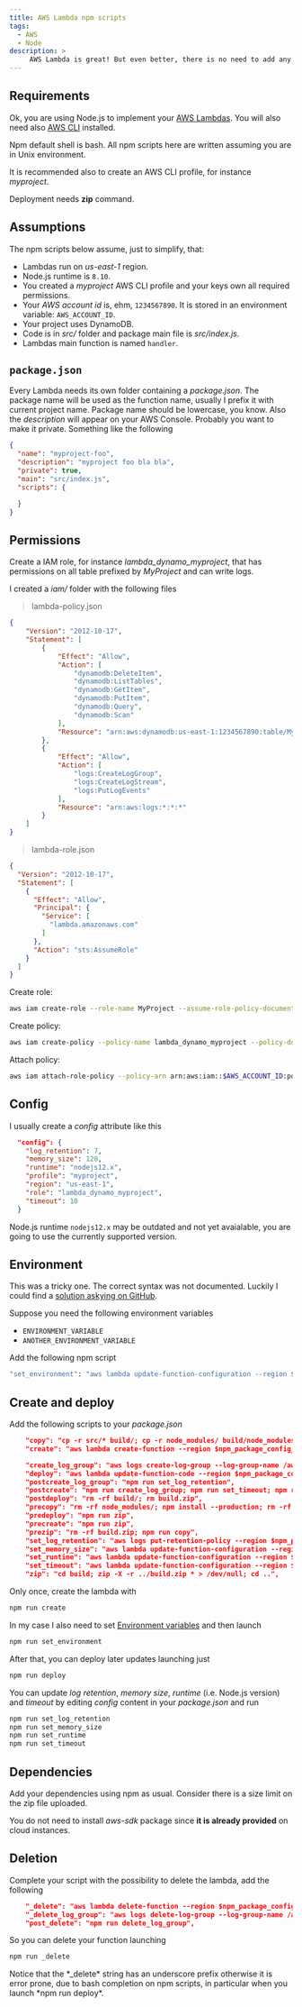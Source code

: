 ```yaml
---
title: AWS Lambda npm scripts
tags:
  - AWS
  - Node
description: >
     AWS Lambda is great! But even better, there is no need to add any framework on top for management. You can use npm scripts.
---
```


## Requirements

Ok, you are using Node.js to implement your [AWS Lambdas](https://aws.amazon.com/it/lambda). You will also need also [AWS CLI](https://github.com/aws/aws-cli) installed.

<div class="paper warning">
Npm default shell is bash. All npm scripts here are written assuming you are in Unix environment.
</div>

It is recommended also to create an AWS CLI profile, for instance *myproject*.

Deployment needs **zip** command.

## Assumptions

The npm scripts below assume, just to simplify, that:

* Lambdas run on *us-east-1* region.
* Node.js runtime is `8.10`.
* You created a *myproject* AWS CLI profile and your keys own all required permissions.
* Your *AWS account id* is, ehm, `1234567890`. It is stored in an environment variable: `AWS_ACCOUNT_ID`.
* Your project uses DynamoDB.
* Code is in *src/* folder and package main file is *src/index.js*.
* Lambdas main function is named `handler`.

## `package.json`

Every Lambda needs its own folder containing a *package.json*.
The package name will be used as the function name, usually I prefix it with current project name. Package name should be lowercase, you know.
Also the *description* will appear on your AWS Console.
Probably you want to make it private.
Something like the following

```json
{
  "name": "myproject-foo",
  "description": "myproject foo bla bla",
  "private": true,
  "main": "src/index.js",
  "scripts": {

  }
}
```

## Permissions

Create a IAM role, for instance *lambda_dynamo_myproject*, that has permissions on all table prefixed by *MyProject* and can write logs.

I created a *iam/* folder with the following files

> lambda-policy.json

```json
{
    "Version": "2012-10-17",
    "Statement": [
        {
            "Effect": "Allow",
            "Action": [
                "dynamodb:DeleteItem",
                "dynamodb:ListTables",
                "dynamodb:GetItem",
                "dynamodb:PutItem",
                "dynamodb:Query",
                "dynamodb:Scan"
            ],
            "Resource": "arn:aws:dynamodb:us-east-1:1234567890:table/MyProject*"
        },
        {
            "Effect": "Allow",
            "Action": [
                "logs:CreateLogGroup",
                "logs:CreateLogStream",
                "logs:PutLogEvents"
            ],
            "Resource": "arn:aws:logs:*:*:*"
        }
    ]
}
```

> lambda-role.json

```json
{
  "Version": "2012-10-17",
  "Statement": [
    {
      "Effect": "Allow",
      "Principal": {
        "Service": [
          "lambda.amazonaws.com"
        ]
      },
      "Action": "sts:AssumeRole"
    }
  ]
}
```

Create role:

```bash
aws iam create-role --role-name MyProject --assume-role-policy-document file://iam/lambda-role.json --profile myproject
```

Create policy:

```bash
aws iam create-policy --policy-name lambda_dynamo_myproject --policy-document file://iam/lambda-policy.json --profile myproject
```

Attach policy:

```bash
aws iam attach-role-policy --policy-arn arn:aws:iam::$AWS_ACCOUNT_ID:policy/lambda_dynamo_myproject --role-name MyProject --profile myproject
```

## Config

I usually create a *config* attribute like this

```json
  "config": {
    "log_retention": 7,
    "memory_size": 128,
    "runtime": "nodejs12.x",
    "profile": "myproject",
    "region": "us-east-1",
    "role": "lambda_dynamo_myproject",
    "timeout": 10
  }
```

<div paper="paper info">
Node.js runtime <code>nodejs12.x</code> may be outdated and not yet avaialable, you are going to use the currently supported version.
</div>

## Environment

This was a tricky one. The correct syntax was not documented. Luckily I could find a [solution askying on GitHub](https://github.com/aws/aws-cli/issues/2638#issuecomment-352901978).

Suppose you need the following environment variables

* `ENVIRONMENT_VARIABLE`
* `ANOTHER_ENVIRONMENT_VARIABLE`

Add the following npm script

```bash
"set_environment": "aws lambda update-function-configuration --region $npm_package_config_region --profile $npm_package_config_profile --function-name $npm_package_name --environment \"Variables={ENVIRONMENT_VARIABLE=$ENVIRONMENT_VARIABLE,ANOTHER_ENVIRONMENT_VARIABLE=$ANOTHER_ENVIRONMENT_VARIABLE}\"",
```

## Create and deploy

Add the following scripts to your *package.json*

```json
    "copy": "cp -r src/* build/; cp -r node_modules/ build/node_modules",
    "create": "aws lambda create-function --region $npm_package_config_region --profile $npm_package_config_profile --function-name $npm_package_name --description \"$npm_package_description\" --runtime $npm_package_config_runtime --handler index.handler --role arn:aws:iam::$AWS_ACCOUNT_ID:role/$npm_package_config_role --zip-file fileb://build.zip",

    "create_log_group": "aws logs create-log-group --log-group-name /aws/lambda/$npm_package_name",
    "deploy": "aws lambda update-function-code --region $npm_package_config_region --profile $npm_package_config_profile --function-name $npm_package_name --zip-file fileb://build.zip",
    "postcreate_log_group": "npm run set_log_retention",
    "postcreate": "npm run create_log_group; npm run set_timeout; npm run set_memory_size; rm -rf build/",
    "postdeploy": "rm -rf build/; rm build.zip",
    "precopy": "rm -rf node_modules/; npm install --production; rm -rf build; mkdir build",
    "predeploy": "npm run zip",
    "precreate": "npm run zip",
    "prezip": "rm -rf build.zip; npm run copy",
    "set_log_retention": "aws logs put-retention-policy --region $npm_package_config_region --profile $npm_package_config_profile --log-group-name /aws/lambda/$npm_package_name --retention-in-days $npm_package_config_log_retention",
    "set_memory_size": "aws lambda update-function-configuration --region ${npm_package_config_region} --profile ${npm_package_config_profile} --function-name $npm_package_name --memory-size $npm_package_config_memory_size",
    "set_runtime": "aws lambda update-function-configuration --region $npm_package_config_region --profile $npm_package_config_profile --function-name $npm_package_name --runtime $npm_package_config_runtime",
    "set_timeout": "aws lambda update-function-configuration --region $npm_package_config_region --profile $npm_package_config_profile --function-name $npm_package_name --timeout $npm_package_config_timeout",
    "zip": "cd build; zip -X -r ../build.zip * > /dev/null; cd ..",
```

Only once, create the lambda with

```bash
npm run create
```

In my case I also need to set [Environment variables](#environment) and then launch

```bash
npm run set_environment
```

After that, you can deploy later updates launching just

```bash
npm run deploy
```

You can update *log retention*, *memory size*, *runtime* (i.e. Node.js version) and *timeout* by editing *config* content in your *package.json* and run

```bash
npm run set_log_retention
npm run set_memory_size
npm run set_runtime
npm run set_timeout
```

## Dependencies

Add your dependencies using npm as usual.  Consider there is a size limit on the zip file uploaded.

<div paper="paper info">
You do not need to install <em>aws-sdk</em> package since <b>it is already provided</b> on cloud instances.
</div>

## Deletion

Complete your script with the possibility to delete the lambda, add the following

```json
    "_delete": "aws lambda delete-function --region $npm_package_config_region --profile $npm_package_config_profile --function-name $npm_package_name",
    "_delete_log_group": "aws logs delete-log-group --log-group-name /aws/lambda/$npm_package_name",
    "post_delete": "npm run delete_log_group",
```

So you can delete your function launching

```bash
npm run _delete
```

<div class="paper warning">
Notice that the *_delete* string has an underscore prefix otherwise it is error prone, due to bash completion on npm scripts, in particular when you launch *npm run deploy*.
</div>

